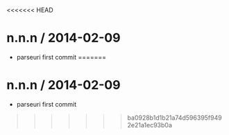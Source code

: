 <<<<<<< HEAD

n.n.n / 2014-02-09
==================

 * parseuri first commit
=======

n.n.n / 2014-02-09
==================

 * parseuri first commit
>>>>>>> ba0928b1d1b21a74d596395f9492e21a1ec93b0a
